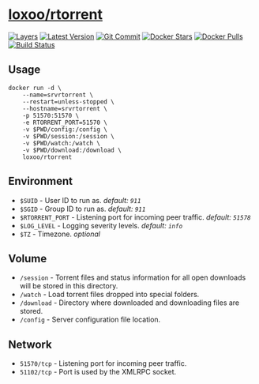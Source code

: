 [hub]: https://hub.docker.com/r/loxoo/rtorrent
[mbdg]: https://microbadger.com/images/loxoo/rtorrent
[git]: https://github.com/triptixx/rtorrent
[actions]: https://github.com/triptixx/rtorrent/actions

# [loxoo/rtorrent][hub]
[![Layers](https://images.microbadger.com/badges/image/loxoo/rtorrent.svg)][mbdg]
[![Latest Version](https://images.microbadger.com/badges/version/loxoo/rtorrent.svg)][hub]
[![Git Commit](https://images.microbadger.com/badges/commit/loxoo/rtorrent.svg)][git]
[![Docker Stars](https://img.shields.io/docker/stars/loxoo/rtorrent.svg)][hub]
[![Docker Pulls](https://img.shields.io/docker/pulls/loxoo/rtorrent.svg)][hub]
[![Build Status](https://github.com/triptixx/rtorrent/workflows/docker%20build/badge.svg)][actions]

## Usage

```shell
docker run -d \
    --name=srvrtorrent \
    --restart=unless-stopped \
    --hostname=srvrtorrent \
    -p 51570:51570 \
    -e RTORRENT_PORT=51570 \
    -v $PWD/config:/config \
    -v $PWD/session:/session \
    -v $PWD/watch:/watch \
    -v $PWD/download:/download \
    loxoo/rtorrent
```

## Environment

- `$SUID`                - User ID to run as. _default: `911`_
- `$SGID`                - Group ID to run as. _default: `911`_
- `$RTORRENT_PORT`       - Listening port for incoming peer traffic. _default: `51578`_
- `$LOG_LEVEL`           - Logging severity levels. _default: `info`_
- `$TZ`                  - Timezone. _optional_

## Volume

- `/session`             - Torrent files and status information for all open downloads will be stored in this directory.
- `/watch`               - Load torrent files dropped into special folders.
- `/download`            - Directory where downloaded and downloading files are stored.
- `/config`              - Server configuration file location.

## Network

- `51570/tcp`            - Listening port for incoming peer traffic.
- `51102/tcp`            - Port is used by the XMLRPC socket.
